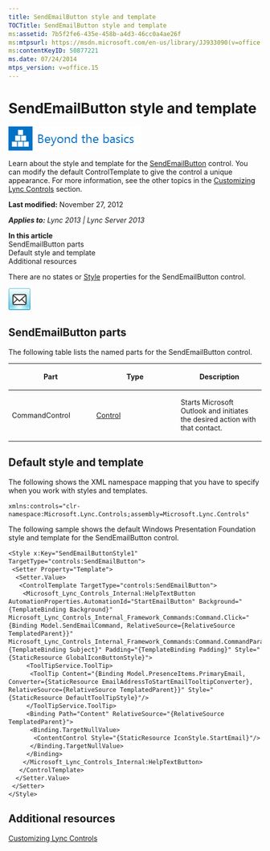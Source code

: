 ```yaml
---
title: SendEmailButton style and template
TOCTitle: SendEmailButton style and template
ms:assetid: 7b5f2fe6-435e-458b-a4d3-46cc0a4ae26f
ms:mtpsurl: https://msdn.microsoft.com/en-us/library/JJ933090(v=office.15)
ms:contentKeyID: 50877221
ms.date: 07/24/2014
mtps_version: v=office.15
---
```


# SendEmailButton style and template

![Beyond the basics topic](images/JJ937254.mod_icon_beyondbasics_long(Office.15).png "Beyond the basics topic")

Learn about the style and template for the [SendEmailButton](https://msdn.microsoft.com/en-us/library/hh379649\(v=office.15\)) control. You can modify the default ControlTemplate to give the control a unique appearance. For more information, see the other topics in the [Customizing Lync Controls](customizing-lync-controls.md) section.

**Last modified:** November 27, 2012

***Applies to:** Lync 2013 | Lync Server 2013*

**In this article**  
SendEmailButton parts  
Default style and template  
Additional resources  

There are no states or [Style](http://msdn.microsoft.com/en-us/library/system.windows.style\(vs.95\).aspx) properties for the SendEmailButton control.

![SendEmailButton Control](images/JJ945543.SendEmailButtonControl(Office.15).png "SendEmailButton Control")

## SendEmailButton parts

The following table lists the named parts for the SendEmailButton control.

<table>
<colgroup>
<col style="width: 33%" />
<col style="width: 33%" />
<col style="width: 33%" />
</colgroup>
<thead>
<tr class="header">
<th><p>Part</p></th>
<th><p>Type</p></th>
<th><p>Description</p></th>
</tr>
</thead>
<tbody>
<tr class="odd">
<td><p>CommandControl</p></td>
<td><p><a href="http://msdn.microsoft.com/en-us/library/system.windows.controls.control.aspx">Control</a></p></td>
<td><p>Starts Microsoft Outlook and initiates the desired action with that contact.</p></td>
</tr>
</tbody>
</table>

## Default style and template

The following shows the XML namespace mapping that you have to specify when you work with styles and templates.

    xmlns:controls="clr-namespace:Microsoft.Lync.Controls;assembly=Microsoft.Lync.Controls"

The following sample shows the default Windows Presentation Foundation style and template for the SendEmailButton control.

    <Style x:Key="SendEmailButtonStyle1" TargetType="controls:SendEmailButton">
     <Setter Property="Template">
      <Setter.Value>
       <ControlTemplate TargetType="controls:SendEmailButton">
        <Microsoft_Lync_Controls_Internal:HelpTextButton AutomationProperties.AutomationId="StartEmailButton" Background="{TemplateBinding Background}" Microsoft_Lync_Controls_Internal_Framework_Commands:Command.Click="{Binding Model.SendEmailCommand, RelativeSource={RelativeSource TemplatedParent}}" Microsoft_Lync_Controls_Internal_Framework_Commands:Command.CommandParameter="{TemplateBinding Subject}" Padding="{TemplateBinding Padding}" Style="{StaticResource GlobalIconButtonStyle}">
         <ToolTipService.ToolTip>
          <ToolTip Content="{Binding Model.PresenceItems.PrimaryEmail, Converter={StaticResource EmailAddressToStartEmailTooltipConverter}, RelativeSource={RelativeSource TemplatedParent}}" Style="{StaticResource DefaultToolTipStyle}"/>
         </ToolTipService.ToolTip>
         <Binding Path="Content" RelativeSource="{RelativeSource TemplatedParent}">
          <Binding.TargetNullValue>
           <ContentControl Style="{StaticResource IconStyle.StartEmail}"/>
          </Binding.TargetNullValue>
         </Binding>
        </Microsoft_Lync_Controls_Internal:HelpTextButton>
       </ControlTemplate>
      </Setter.Value>
     </Setter>
    </Style>

## Additional resources

[Customizing Lync Controls](customizing-lync-controls.md)

